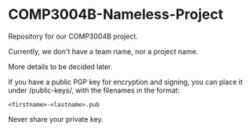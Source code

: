 # COMP3004B-Nameless-Project
Repository for our COMP3004B project.


Currently, we don't have a team name, nor a project name.

More details to be decided later.


If you have a public PGP key for encryption and signing, you can place it under /public-keys/, with the filenames in the format:

`<firstname>-<lastname>.pub`

Never share your private key.
